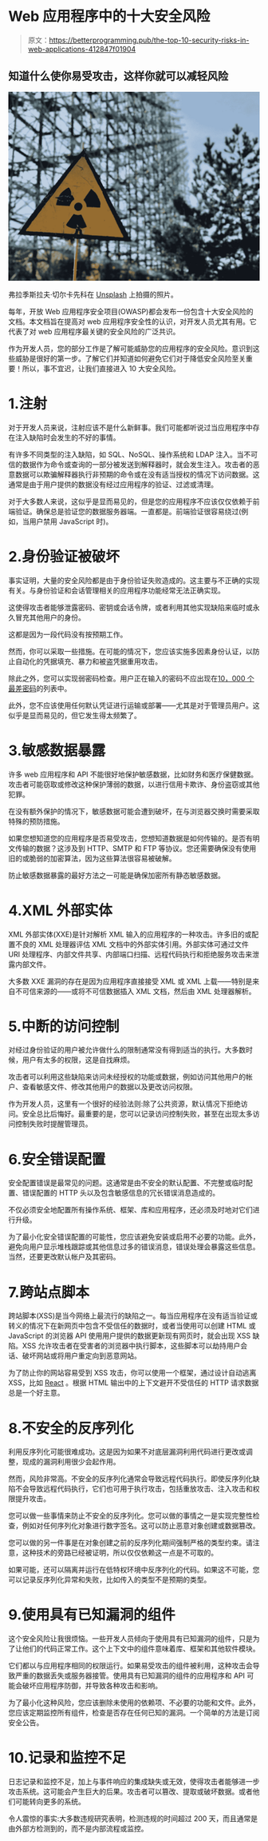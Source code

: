 # Web 应用程序中的十大安全风险

> 原文：<https://betterprogramming.pub/the-top-10-security-risks-in-web-applications-412847f01904>

## 知道什么使你易受攻击，这样你就可以减轻风险

![](img/e7257719b838f1ba9fb2887d1f9bb7b8.png)

弗拉季斯拉夫·切尔卡先科在 [Unsplash](https://unsplash.com?utm_source=medium&utm_medium=referral) 上拍摄的照片。

每年，开放 Web 应用程序安全项目(OWASP)都会发布一份包含十大安全风险的文档。本文档旨在提高对 web 应用程序安全性的认识，对开发人员尤其有用。它代表了对 web 应用程序最关键的安全风险的广泛共识。

作为开发人员，您的部分工作是了解可能威胁您的应用程序的安全风险。意识到这些威胁是很好的第一步。了解它们并知道如何避免它们对于降低安全风险至关重要！所以，事不宜迟，让我们直接进入 10 大安全风险。

# 1.注射

对于开发人员来说，注射应该不是什么新鲜事。我们可能都听说过当应用程序中存在注入缺陷时会发生的不好的事情。

有许多不同类型的注入缺陷，如 SQL、NoSQL、操作系统和 LDAP 注入。当不可信的数据作为命令或查询的一部分被发送到解释器时，就会发生注入。攻击者的恶意数据可以欺骗解释器执行非预期的命令或在没有适当授权的情况下访问数据。这通常是由于用户提供的数据没有经过应用程序的验证、过滤或清理。

对于大多数人来说，这似乎是显而易见的，但是您的应用程序不应该仅仅依赖于前端验证。确保总是验证您的数据服务器端。一直都是。前端验证很容易绕过(例如，当用户禁用 JavaScript 时)。

# 2.身份验证被破坏

事实证明，大量的安全风险都是由于身份验证失败造成的。这主要与不正确的实现有关。与身份验证和会话管理相关的应用程序功能经常无法正确实现。

这使得攻击者能够泄露密码、密钥或会话令牌，或者利用其他实现缺陷来临时或永久冒充其他用户的身份。

这都是因为一段代码没有按预期工作。

然而，你可以采取一些措施。在可能的情况下，您应该实施多因素身份认证，以防止自动化的凭据填充、暴力和被盗凭据重用攻击。

除此之外，您可以实现弱密码检查。用户正在输入的密码不应出现在[10，000 个最差密码](https://github.com/danielmiessler/SecLists/tree/master/Passwords)的列表中。

此外，您不应该使用任何默认凭证进行运输或部署——尤其是对于管理员用户。这似乎是显而易见的，但它发生得太频繁了。

# 3.敏感数据暴露

许多 web 应用程序和 API 不能很好地保护敏感数据，比如财务和医疗保健数据。攻击者可能窃取或修改这种保护薄弱的数据，以进行信用卡欺诈、身份盗窃或其他犯罪。

在没有额外保护的情况下，敏感数据可能会遭到破坏，在与浏览器交换时需要采取特殊的预防措施。

如果您想知道您的应用程序是否易受攻击，您想知道数据是如何传输的。是否有明文传输的数据？这涉及到 HTTP、SMTP 和 FTP 等协议。您还需要确保没有使用旧的或脆弱的加密算法，因为这些算法很容易被破解。

防止敏感数据暴露的最好方法之一可能是确保加密所有静态敏感数据。

# 4.XML 外部实体

XML 外部实体(XXE)是针对解析 XML 输入的应用程序的一种攻击。许多旧的或配置不良的 XML 处理器评估 XML 文档中的外部实体引用。外部实体可通过文件 URI 处理程序、内部文件共享、内部端口扫描、远程代码执行和拒绝服务攻击来泄露内部文件。

大多数 XXE 漏洞的存在是因为应用程序直接接受 XML 或 XML 上载——特别是来自不可信来源的——或将不可信数据插入 XML 文档，然后由 XML 处理器解析。

# 5.中断的访问控制

对经过身份验证的用户被允许做什么的限制通常没有得到适当的执行。大多数时候，用户有太多的权限，这是自找麻烦。

攻击者可以利用这些缺陷来访问未经授权的功能或数据，例如访问其他用户的帐户、查看敏感文件、修改其他用户的数据以及更改访问权限。

作为开发人员，这里有一个很好的经验法则:除了公共资源，默认情况下拒绝访问。安全总比后悔好。最重要的是，您可以记录访问控制失败，甚至在出现太多访问控制失败时提醒管理员。

# 6.安全错误配置

安全配置错误是最常见的问题。这通常是由不安全的默认配置、不完整或临时配置、错误配置的 HTTP 头以及包含敏感信息的冗长错误消息造成的。

不仅必须安全地配置所有操作系统、框架、库和应用程序，还必须及时地对它们进行升级。

为了最小化安全错误配置的可能性，您应该避免安装或启用不必要的功能。此外，避免向用户显示堆栈跟踪或其他信息过多的错误消息，错误处理会暴露这些信息。当然，还要更改默认帐户及其密码。

# 7.跨站点脚本

跨站脚本(XSS)是当今网络上最流行的缺陷之一。每当应用程序在没有适当验证或转义的情况下在新网页中包含不受信任的数据时，或者当使用可以创建 HTML 或 JavaScript 的浏览器 API 使用用户提供的数据更新现有网页时，就会出现 XSS 缺陷。XSS 允许攻击者在受害者的浏览器中执行脚本，这些脚本可以劫持用户会话、破坏网站或将用户重定向到恶意网站。

为了防止你的网站容易受到 XSS 攻击，你可以使用一个框架，通过设计自动逃离 XSS，比如 [React](https://reactjs.org/) 。根据 HTML 输出中的上下文避开不受信任的 HTTP 请求数据总是一个好主意。

# 8.不安全的反序列化

利用反序列化可能很难成功。这是因为如果不对底层漏洞利用代码进行更改或调整，现成的漏洞利用很少会起作用。

然而，风险非常高。不安全的反序列化通常会导致远程代码执行。即使反序列化缺陷不会导致远程代码执行，它们也可用于执行攻击，包括重放攻击、注入攻击和权限提升攻击。

您可以做一些事情来防止不安全的反序列化。您可以做的事情之一是实现完整性检查，例如对任何序列化对象进行数字签名。这可以防止恶意对象创建或数据篡改。

您可以做的另一件事是在对象创建之前的反序列化期间强制严格的类型约束。请注意，这种技术的旁路已经被证明，所以仅仅依赖这一点是不可取的。

如果可能，还可以隔离并运行在低特权环境中反序列化的代码。如果这不可能，您可以记录反序列化异常和失败，比如传入的类型不是预期的类型。

# 9.使用具有已知漏洞的组件

这个安全风险让我很烦恼。一些开发人员倾向于使用具有已知漏洞的组件，只是为了让他们的代码正常工作。这个上下文中的组件意味着库、框架和其他软件模块。

它们都以与应用程序相同的权限运行。如果易受攻击的组件被利用，这种攻击会导致严重的数据丢失或服务器接管。使用具有已知漏洞的组件的应用程序和 API 可能会破坏应用程序防御，并导致各种攻击和影响。

为了最小化这种风险，您应该删除未使用的依赖项、不必要的功能和文件。此外，您应该定期监控所有组件，检查是否存在任何已知的漏洞。一个简单的方法是订阅安全公告。

# 10.记录和监控不足

日志记录和监控不足，加上与事件响应的集成缺失或无效，使得攻击者能够进一步攻击系统。这可能会产生巨大的后果。攻击者可以篡改、提取或破坏数据。或者他们可能转向更多的系统。

令人震惊的事实:大多数违规研究表明，检测违规的时间超过 200 天，而且通常是由外部方检测到的，而不是内部流程或监控。